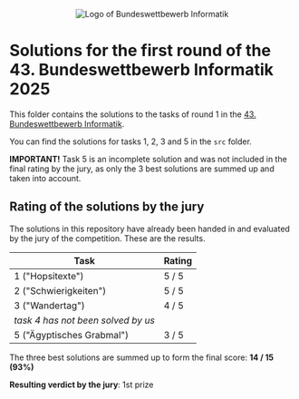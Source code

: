 <p align="center">
    <img src="../images/bwinf-logo.png" alt="Logo of Bundeswettbewerb Informatik">
</p>

# Solutions for the first round of the 43. Bundeswettbewerb Informatik 2025

This folder contains the solutions to the tasks of round 1 in the [43. Bundeswettbewerb Informatik](https://bwinf.de/bundeswettbewerb/43/).

You can find the solutions for tasks 1, 2, 3 and 5 in the `src` folder.

**IMPORTANT!** Task 5 is an incomplete solution and was not included in the final rating by the jury, as only the 3 best solutions are summed up and taken into account.

## Rating of the solutions by the jury

The solutions in this repository have already been handed in and evaluated by the jury of the competition. These are the results.

Task                                | Rating
------------------------------------|--------
1 ("Hopsitexte")                    | 5 / 5
2 ("Schwierigkeiten")               | 5 / 5
3 ("Wandertag")                     | 4 / 5
*task 4 has not been solved by us*  |
5 ("Ägyptisches Grabmal")           | 3 / 5

The three best solutions are summed up to form the final score: **14 / 15 (93%)**

**Resulting verdict by the jury**: 1st prize
